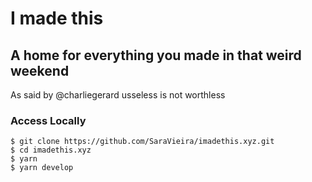 # I made this

## A home for everything you made in that weird weekend

As said by @charliegerard usseless is not worthless

### Access Locally
```
$ git clone https://github.com/SaraVieira/imadethis.xyz.git
$ cd imadethis.xyz
$ yarn
$ yarn develop
```
